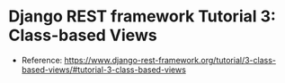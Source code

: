 # Django REST framework Tutorial 3: Class-based Views

- Reference: https://www.django-rest-framework.org/tutorial/3-class-based-views/#tutorial-3-class-based-views
